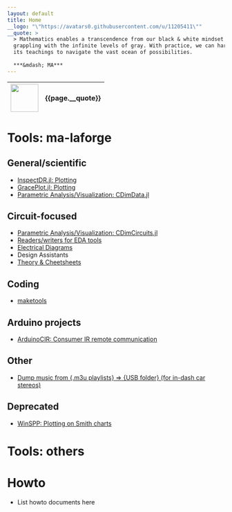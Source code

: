 ```yaml
---
layout: default
title: Home
__logo: "\"https://avatars0.githubusercontent.com/u/11205411\""
__quote: >
  > Mathematics enables a transcendence from our black & white mindset by
  grappling with the infinite levels of gray. With practice, we can harness
  its teachings to navigate the vast ocean of possibilities.
  
  ***&mdash; MA***
---
```


| <img src={{page.__logo}} width="64"> | {{page.__quote}} |
| :---: | :--- |


# Tools: ma-laforge

## General/scientific
 - [InspectDR.jl: Plotting](https://github.com/ma-laforge/InspectDR.jl)
 - [GracePlot.jl: Plotting](https://github.com/ma-laforge/GracePlot.jl)
 - [Parametric Analysis/Visualization: CDimData.jl](https://github.com/ma-laforge/CMDimData.jl)

## Circuit-focused
 - [Parametric Analysis/Visualization: CDimCircuits.jl](https://github.com/ma-laforge/CMDimCircuits.jl)
 - [Readers/writers for EDA tools](info/edatools)
 - [Electrical Diagrams](https://github.com/ma-laforge/ElectricalDiagrams)
 - Design Assistants
 - [Theory & Cheetsheets](https://github.com/ma-laforge/DocsLaTeX_Electrical)

## Coding
 - [maketools](https://github.com/ma-laforge/maketools)

## Arduino projects
 - [ArduinoCIR: Consumer IR remote communication](https://github.com/ma-laforge/ArduinoCIR)

## Other
 - [Dump music from {.m3u playlists} &rArr; {USB folder} (for in-dash car stereos)]()

## Deprecated
 - [WinSPP: Plotting on Smith charts](https://github.com/ma-laforge/WinSPP)

# Tools: others

# Howto
 - List howto documents here


